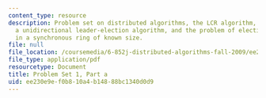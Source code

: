 ```yaml
---
content_type: resource
description: Problem set on distributed algorithms, the LCR algorithm, the HS algorithm,
  a unidirectional leader-election algorithm, and the problem of electing a leader
  in a synchronous ring of known size.
file: null
file_location: /coursemedia/6-852j-distributed-algorithms-fall-2009/ee230e9ef0b810a4b14888bc1340d0d9_MIT6_852JF09_pset1a.pdf
file_type: application/pdf
resourcetype: Document
title: Problem Set 1, Part a
uid: ee230e9e-f0b8-10a4-b148-88bc1340d0d9
---
```

